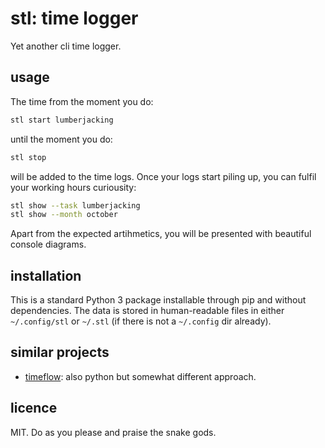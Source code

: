 # stl: time logger

Yet another cli time logger.


## usage

The time from the moment you do:

```bash
stl start lumberjacking
```

until the moment you do:

```bash
stl stop
```

will be added to the time logs. Once your logs start piling up, you can fulfil
your working hours curiousity:

```bash
stl show --task lumberjacking
stl show --month october
```

Apart from the expected artihmetics, you will be presented with beautiful
console diagrams.


## installation

This is a standard Python 3 package installable through pip and without
dependencies. The data is stored in human-readable files in either
`~/.config/stl` or `~/.stl` (if there is not a `~/.config` dir already).


## similar projects

* [timeflow](https://github.com/trimailov/timeflow): also python but somewhat
  different approach.


## licence

MIT. Do as you please and praise the snake gods.
